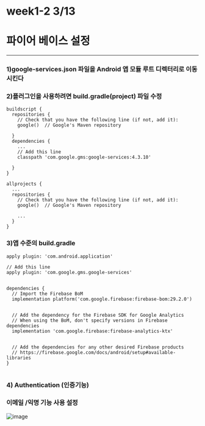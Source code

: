 #  week1-2 3/13


# 파이어 베이스 설정
-------------------------------------------------
### 1)google-services.json 파일을 Android 앱 모듈 루트 디렉터리로 이동시킨다


### 2)플러그인을 사용하려면 build.gradle(project) 파일 수정

```
buildscript {
  repositories {
    // Check that you have the following line (if not, add it):
    google()  // Google's Maven repository

  }
  dependencies {
    ...
    // Add this line
    classpath 'com.google.gms:google-services:4.3.10'

  }
}

allprojects {
  ...
  repositories {
    // Check that you have the following line (if not, add it):
    google()  // Google's Maven repository

    ...
  }
}
```

### 3)앱 수준의 build.gradle
```
apply plugin: 'com.android.application'

// Add this line
apply plugin: 'com.google.gms.google-services'


dependencies {
  // Import the Firebase BoM
  implementation platform('com.google.firebase:firebase-bom:29.2.0')


  // Add the dependency for the Firebase SDK for Google Analytics
  // When using the BoM, don't specify versions in Firebase dependencies
  implementation 'com.google.firebase:firebase-analytics-ktx'


  // Add the dependencies for any other desired Firebase products
  // https://firebase.google.com/docs/android/setup#available-libraries
}


```
### 4) Authentication (인증기능)
### 이메일 /익명 기능 사용 설정   
![image](https://user-images.githubusercontent.com/97229292/158053578-1c0cb569-5c3c-490a-b949-446cd8825a84.png)

